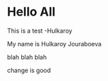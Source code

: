 # Hello All

This is a test -Hulkaroy

My name is Hulkaroy Jouraboeva

blah blah blah
<!--  -->
<!-- this is comment test -->

change is good